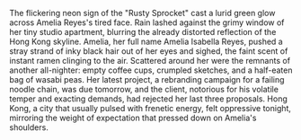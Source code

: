 The flickering neon sign of the "Rusty Sprocket" cast a lurid green glow across Amelia Reyes's tired face. Rain lashed against the grimy window of her tiny studio apartment, blurring the already distorted reflection of the Hong Kong skyline.  Amelia, her full name Amelia Isabella Reyes, pushed a stray strand of inky black hair out of her eyes and sighed, the faint scent of instant ramen clinging to the air. Scattered around her were the remnants of another all-nighter: empty coffee cups, crumpled sketches, and a half-eaten bag of wasabi peas.  Her latest project, a rebranding campaign for a failing noodle chain, was due tomorrow, and the client, notorious for his volatile temper and exacting demands, had rejected her last three proposals.  Hong Kong, a city that usually pulsed with frenetic energy, felt oppressive tonight, mirroring the weight of expectation that pressed down on Amelia's shoulders.
